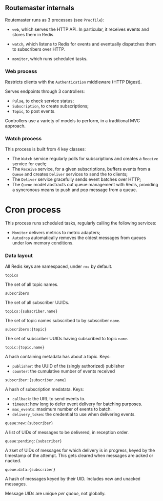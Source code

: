## Routemaster internals

Routemaster runs as 3 processes (see `Procfile`):

- `web`, which serves the HTTP API. In particular, it receives events and stores
  them in Redis.

- `watch`, which listens to Redis for events and eventually dispatches them
  to subscribers over HTTP.

- `monitor`, which runs scheduled tasks.

### Web process

Restricts clients with the `Authentication` middleware (HTTP Digest).

Serves endpoints through 3 controllers:

- `Pulse`, to check service status;
- `Subscription`, to create subscriptions;
- `Topic`, to post events.

Controllers use a variety of models to perform, in a traditional MVC approach.


### Watch process

This process is built from 4 key classes:

- The `Watch` service regularly polls for subscriptions and creates
  a `Receive` service for each;
- The `Receive` service, for a given subscriptions, buffers events from a `Queue` and creates
  `Deliver` services to send the to clients;
- The `Deliver` service gracefully sends event batches over HTTP;
- The `Queue` model abstracts out queue management with Redis, providing a
  syncronous means to push and pop message from a queue.

# Cron process

This process runs scheduled tasks, regularly calling the following services:

- `Monitor` delivers metrics to metric adapters;
- `Autodrop` automatically removes the oldest messages from queues under low
  memory conditions.



### Data layout

All Redis keys are namespaced, under `rm:` by default.

`topics`

  The set of all topic names.

`subscribers`

  The set of all subscriber UUIDs.

`topics:{subscriber.name}`

  The set of topic names subscribed to by subscriber `name`.

`subscribers:{topic}`

  The set of subscriber UUIDs having subscribed to topic `name`.

`topic:{topic.name}`

  A hash containing metadata has about a topic. Keys:
  - `publisher`: the UUID of the (singly authorized) publisher
  - `counter`: the cumulative number of events received

`subscriber:{subscriber.name}`

  A hash of subscription medatata. Keys:
  - `callback`: the URL to send events to.
  - `timeout`: how long to defer event delivery for batching purposes.
  - `max_events`: maximum number of events to batch.
  - `delivery_token`: the credential to use when delivering events.

`queue:new:{subscriber}`

  A list of UIDs of messages to be delivered, in reception order.

`queue:pending:{subscriber}`

  A zset of UIDs of messages for which delivery is in progress, keyed by the
  timestamp of the attempt.
  This gets cleared when messages are acked or nacked.

`queue:data:{subscriber}`

  A hash of messages keyed by their UID. Includes new and unacked messages.

Message UIDs are unique _per queue_, not globally.

